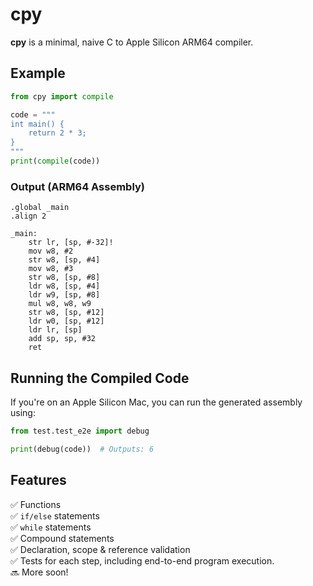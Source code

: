 # cpy  

**cpy** is a minimal, naive C to Apple Silicon ARM64 compiler.  

## Example  

```python
from cpy import compile

code = """
int main() {
    return 2 * 3;
}
"""
print(compile(code))
```

### Output (ARM64 Assembly)  

```assembly
.global _main
.align 2

_main:
    str lr, [sp, #-32]!
    mov w8, #2
    str w8, [sp, #4]
    mov w8, #3
    str w8, [sp, #8]
    ldr w8, [sp, #4]
    ldr w9, [sp, #8]
    mul w8, w8, w9
    str w8, [sp, #12]
    ldr w0, [sp, #12]
    ldr lr, [sp]
    add sp, sp, #32
    ret
```

## Running the Compiled Code  

If you're on an Apple Silicon Mac, you can run the generated assembly using:  

```python
from test.test_e2e import debug

print(debug(code))  # Outputs: 6
```

## Features  

✅ Functions  
✅ `if/else` statements  
✅ `while` statements  
✅ Compound statements  
✅ Declaration, scope & reference validation    
✅ Tests for each step, including end-to-end program execution.    
🔜 More soon!  
